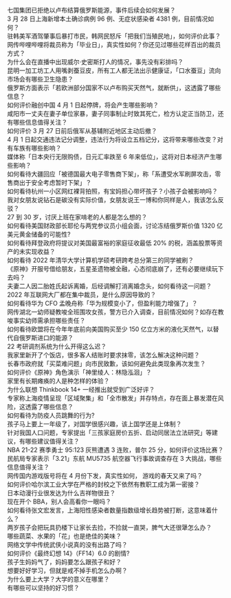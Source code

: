 七国集团已拒绝以卢布结算俄罗斯能源，事件后续会如何发展？  
3 月 28 日上海新增本土确诊病例 96 例、无症状感染者 4381 例，目前情况如何？  
驻韩美军酒驾肇事后暴打市民，韩网民怒斥「把我们当殖民地」，如何评价此事？  
网传哔哩哔哩将裁员称为「毕业日」，真实性如何？你还见过哪些花样百出的裁员方式？  
为什么会在直播中出现威尔·史密斯打人的情况，事先没有彩排吗？  
昆明一加工坊工人用嘴剥蚕豆皮，所有工人都无法出示健康证，「口水蚕豆」流向市场会有哪些卫生隐患？  
俄罗斯方面表示「若欧洲部分国家不以卢布购买天然气，就断供」，这透露了哪些信息？  
如何评价融创中国 4 月 1 日起停牌，将会产生哪些影响？  
咸阳市一丈夫在妻子单位家暴，妻子同事制止时致其死亡，检方认定正当防卫，还有哪些信息值得关注？  
如何评价 3 月 27 日前后俄军从基辅附近地区主动后撤？  
4 月 1 日起交通违法记分调整，违法行为将设立五档记分，这将带来哪些改变？对有车族有哪些影响？  
媒体称「日本央行无限购债，日元汇率跌至 6 年来低位」，这将对日本经济产生哪些影响？  
如何看待大疆回应「被德国最大电子零售商下架」，称「系遭受水军刷屏攻击，零售商出于安全考虑暂时下架」？  
如何看待杭州一小区网红裸背拍照，有宝妈担心带坏孩子？小孩子会被影响吗？  
我对女朋友说钻石是碳没有实际价值，女朋友说王一博和你同样是人，我该怎么反驳？  
27 到 30 岁，讨厌上班在家啃老的人都是怎么想的？  
如何看待美国财政部长耶伦与两党参议员小组会面，讨论冻结俄罗斯价值 1320 亿美元黄金储备的可能性?  
如何看待拜登政府将提议对美国最富裕的家庭征收最低 20% 的税，涵盖股票等资产的未实现收益？  
如何看待 2022 年清华大学计算机学硕考研跨考总分第三的同学被刷？  
《原神》开服号借给朋友，五星圣遗物被全融，心态彻底崩了，还有必要继续玩下去吗？  
夫妻二人因二胎姓氏起诉离婚，后经调解打消离婚念头，如何看待这一问题？  
2022 年互联网大厂都在集中裁员，是什么原因导致的？  
如何看待华为 CFO 孟晚舟称「华为规模变小了，但盈利能力增强了」？  
网传湖北一幼师疑教唆全班围攻女孩，警方已介入调查，目前情况如何？如存在教唆事实幼师需承担哪些责任？  
如何看待欧盟将在今年年底前向美国购买至少 150 亿立方米的液化天然气，以替代自俄罗斯进口的能源？  
22 考研调剂系统为什么开得这么迟？  
我家里新开了个饭店，很多客人结账时要求抹零，该怎么解决这种问题？  
长春市政府就「买菜难问题」向市民致歉，该如何避免此类现象再次发生？  
如何评价《原神》角色演示「神里绫人：林隐泓洄」？  
家里有长期瘫痪的人是种怎样的体验？  
为什么联想 Thinkbook 14+ 一经推出就受到广泛好评？  
专家称上海疫情呈现「区域聚集」和「全市散发」并存特点，存在面上暴发潜在风险，这透露了哪些信息？  
如何看待为防疫人员跳舞的行为?  
孩子马上要上一年级了，对国学很感兴趣，该上国学还是上体制？  
针对我国人口问题，专家提出「三孩家庭房价五折、启动同居法立法研究」等建议，有哪些建议值得关注？  
NBA 21-22 赛季勇士 95:123 灰熊遭遇 3 连败，普尔 25 分，如何评价这场比赛？  
民航局专家表示「3.21」东航 MU5735 航空器飞行事故调查存在 3 大挑战，哪些信息值得关注？  
网传国内游戏版号将在 4 月份下发，真实性如何， 游戏的春天又来了吗？  
如何评价哈尔滨工业大学在严格的封校之下依然有教职工成为第一密接？  
日本动漫行业很发达为什么吉祥物很丑？  
现在开个 BBA，别人会高看你一眼吗？  
如何看待张文宏发言，上海阳性感染者数量指数级增长趋势被打断，这意味着什么？  
两岁孩子会把玩具扔楼下让家长去捡，不捡就一直哭，脾气大还很犟怎么办？  
哪些蔬菜、水果的「花」也是绝佳的美味？  
网络文学中传统武侠小说真的没有出路了吗？  
如何评价《最终幻想 14》（FF14）6.0 的剧情?  
孩子生妈妈气了，妈妈要怎么跟孩子和好？  
想要好好学习，但就是戒不掉手机怎么办啊？  
为什么要上大学？大学的意义在哪里？  
有哪些可以坚持的好习惯？  
